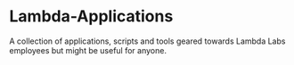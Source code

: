 # Lambda-Applications
A collection of applications, scripts and tools geared towards Lambda Labs employees but might be useful for anyone. 


